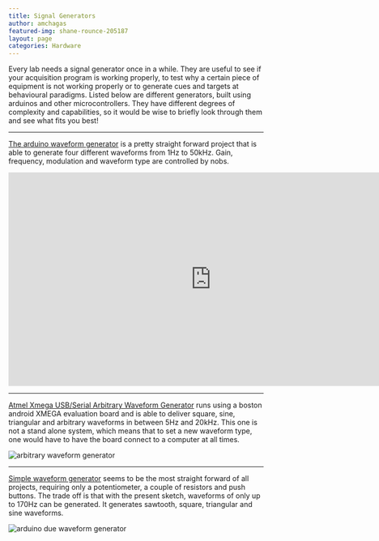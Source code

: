 ```yaml
---
title: Signal Generators
author: amchagas
featured-img: shane-rounce-205187
layout: page
categories: Hardware
---
```



Every lab needs a signal generator once in a while. They are useful to see if your acquisition program is working properly, to test why a certain piece of equipment is not working properly or to generate cues and targets at behavioural paradigms. Listed below are different generators, built using arduinos and other microcontrollers. They have different degrees of complexity and capabilities, so it would be wise to briefly look through them and see what fits you best!


---

[The arduino waveform generator](http://www.instructables.com/id/Arduino-Waveform-Generator/) is a pretty straight forward project that is able to generate four different waveforms from 1Hz to 50kHz. Gain, frequency, modulation and waveform type are controlled by nobs.

<iframe width="800" height="422" src="https://www.youtube.com/embed/gz_gVKWFN8E" frameborder="0" allow="accelerometer; autoplay; encrypted-media; gyroscope; picture-in-picture" allowfullscreen></iframe>

---


[Atmel Xmega USB/Serial Arbitrary Waveform Generator](http://www.instructables.com/id/Atmel-Xmega-USBSerial-Arbitrary-Waveform-Generato/?ALLSTEPS) runs using a boston android XMEGA evaluation board and is able to deliver square, sine, triangular and arbitrary waveforms in between 5Hz and 20kHz. This one is not a stand alone system, which means that to set a new waveform type, one would have to have the board connect to a computer at all times.

<img src="https://i1.wp.com/www.instructables.com/files/deriv/FWF/PWX4/G79D44SM/FWFPWX4G79D44SM.LARGE.jpg?w=800" alt="arbitrary waveform generator" data-recalc-dims="1" />

---

[Simple waveform generator](http://arduino.cc/en/Tutorial/DueSimpleWaveformGenerator) seems to be the most straight forward of all projects, requiring only a potentiometer, a couple of resistors and push buttons. The trade off is that with the present sketch, waveforms of only up to 170Hz can be generated. It generates sawtooth, square, triangular and sine waveforms.

<img src="https://i0.wp.com/arduino.cc/en/uploads/Tutorial/DueSimpleWaveform_fritzing.png?w=800" alt="arduino due waveform generator" data-recalc-dims="1" />
